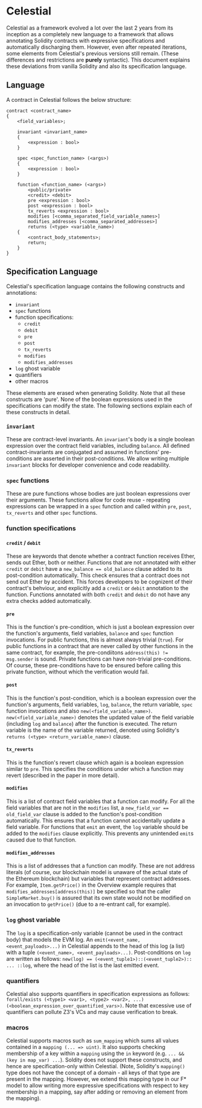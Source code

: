 # Celestial

Celestial as a framework evolved a lot over the last 2 years from its inception as a completely new language to a framework that allows annotating Solidity contracts with expressive specifications and automatically discharging them. However, even after repeated iterations, some elements from Celestial's previous versions still remain. (These differences and restrictions are **purely** syntactic). This document explains these deviations from vanilla Solidity and also its specification language.

## Language

A contract in Celestial follows the below structure:
```
contract <contract_name>
{
    <field_variables>;

    invariant <invariant_name>
    {
        <expression : bool>
    }

    spec <spec_function_name> (<args>)
    {
        <expression : bool>
    }

    function <function_name> (<args>)
        <public/private>
        <credit> <debit>
        pre <expression : bool>
        post <expression : bool>
        tx_reverts <expression : bool>
        modifies [<comma_separated_field_variable_names>]
        modifies_addresses [<comma_separated_addresses>]
        returns (<type> <variable_name>)
    {
        <contract_body_statements>;
        return;
    }
}
```

## Specification Language

Celestial's specification language contains the following constructs and annotations:
* `invariant`
* `spec` functions
* function specifications:
    * `credit`
    * `debit`
    * `pre`
    * `post`
    * `tx_reverts`
    * `modifies`
    * `modifies_addresses`
* `log` ghost variable
* quantifiers
* other macros

These elements are erased when generating Solidity. Note that all these constructs are 'pure'. None of the boolean expressions used in the specifications can modify the state. The following sections explain each of these constructs in detail.

### `invariant`
These are contract-level invariants. An `invariant`'s body is a single boolean expression over the contract field variables, including `balance`. All defined contract-invariants are conjugated and assumed in functions' pre-conditions are asserted in their post-conditions. We allow writing multiple `invariant` blocks for developer convenience and code readability.

### `spec` functions
These are pure functions whose bodies are just boolean expressions over their arguments. These functions allow for code reuse - repeating expressions can be wrapped in a `spec` function and called within `pre`, `post`, `tx_reverts` and other `spec` functions.

### function specifications

#### `credit` / `debit`
These are keywords that denote whether a contract function receives Ether, sends out Ether, both or neither. Functions that are not annotated with either `credit` or `debit` have a `new_balance == old_balance` clause added to its post-condition automatically. This check ensures that a contract does not send out Ether by accident. This forces developers to be cognizent of their contract's behviour, and explicitly add a `credit` or `debit` annotation to the function. Functions annotated with both `credit` and `debit` do not have any extra checks added automatically.

#### `pre`
This is the function's pre-condition, which is just a boolean expression over the function's arguments, field variables, `balance` and `spec` function invocations. For public functions, this is almost always trivial (`true`). For public functions in a contract that are never called by other functions in the same contract, for example, the pre-condiitons `address(this) != msg.sender` is sound. Private functions can have non-trivial pre-conditions. Of course, these pre-conditions have to be ensured before calling this private function, without which the verification would fail.

#### `post`
This is the function's post-condition, which is a boolean expression over the function's arguments, field variables, `log`, `balance`, the return variable, `spec` function invocations and also `new(<field_variable_name>)`. `new(<field_variable_name>)` denotes the updated value of the field variable (including `log` and `balance`) after the function is executed. The return variable is the name of the variable returned, denoted using Solidity's `returns (<type> <return_variable_name>)` clause.

#### `tx_reverts`
This is the function's revert clause which again is a boolean expression similar to `pre`. This specifies the conditions under which a function may revert (described in the paper in more detail).

#### `modifies`
This is a list of contract field variables that a function can modify. For all the field variables that are not in the `modifies` list, a `new_field_var == old_field_var` clause is added to the function's post-condition automatically. This ensures that a function cannot accidentally update a field variable. For functions that `emit` an event, the `log` variable should be added to the `modifies` clause explicitly. This prevents any unintended `emit`s caused due to that function.

#### `modifies_addresses`
This is a list of addresses that a function can modify. These are not address literals (of course, our blockchain model is unaware of the actual state of the Ethereum blockchain) but variables that represent contract addresses. For example, `Item.getPrice()` in the Overview example requires that `modifies_addresses[address(this)]` be specified so that the caller `SimpleMarket.buy()` is assured that its own state would not be modified on an invocation to `getPrice()` (due to a re-entrant call, for example).


### `log` ghost variable
The `log` is a specification-only variable (cannot be used in the contract body) that models the EVM log. An `emit(<event_name, <event_payloads>...)` in Celestial appends to the head of this log (a list) with a tuple `(<event_name>, <event_payloads>...)`. Post-conditions on `log` are written as follows: `new(log) == (<event_tuple1>)::(<event_tuple2>):: ... ::log`, where the head of the list is the last emitted event.

### quantifiers
Celestial also supports quantifiers in specification expressions as follows: `forall/exists (<type1> <var1>, <type2> <var2>, ...) (<boolean_expression_over_quantified_vars>)`. Note that excessive use of quantifiers can pollute Z3's VCs and may cause verification to break.

### macros
Celestial supports macros such as `sum_mapping` which sums all values contained in a `mapping (... => uint)`. It also supports checking membership of a key within a `mapping` using the `in` keyword (e.g. `... && (key in map_var) ...`). Soldity does not support these constructs, and hence are specification-only within Celestial. (Note, Solidity's `mapping()` type does not have the concept of a domain - all keys of that type are present in the mapping. However, we extend this mapping type in our F* model to allow writing more expressive specifications with respect to key membership in a mapping, say after adding or removing an element from the mapping).